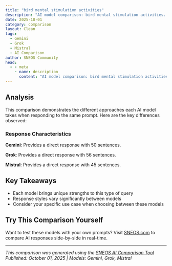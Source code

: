 ```yaml
---
title: "bird mental stimulation activities"
description: "AI model comparison: bird mental stimulation activities..."
date: 2025-10-01
category: comparison
layout: Clean
tags:
  - Gemini
  - Grok
  - Mistral
  - AI Comparison
author: SNEOS Community
head:
  - - meta
    - name: description
      content: "AI model comparison: bird mental stimulation activities..."
---
```


<ChatComparison
  title="bird mental stimulation activities"
  prompt="bird mental stimulation activities"
  :responses='{"Gemini": "Birds are intelligent creatures and require mental stimulation to prevent boredom, frustration, and destructive behaviors. Here are a variety of mental stimulation activities you can provide for your feathered friend:\n\n**Foraging Activities:**\n\n* **Foraging Toys:** These toys encourage birds to work for their food by making them manipulate objects to access treats or pellets. There are many different types, including:\n * **Puzzle Toys:** These require the bird to solve a simple puzzle to get the reward. Examples include sliding doors, rotating compartments, and unscrewing lids.\n * **Shredding Toys:** Toys that are meant to be shredded provide a natural outlet for birds\u0027 chewing instincts and can hide treats inside.\n * **Hanging Foraging Toys:** These toys hang from the cage and require the bird to climb and reach for the food.\n * **Foot Toys with Treats:** Encourage birds to use their feet to hold and manipulate toys while accessing treats.\n* **Hidden Treats:** Hide treats (nuts, seeds, small pieces of fruit) in different locations within the cage or in a designated play area. You can use crumpled paper, shredded paper, or even hide them in toys.\n* **Food Skewers:** Thread fruits, vegetables, and nuts onto a skewer, making it more challenging for the bird to access the food.\n* **DIY Foraging:** Get creative with household items:\n * **Paper towel tubes:** Fill with shredded paper and treats.\n * **Cardboard boxes:** Cut holes and hide food inside.\n * **Wicker balls:** Weave treats into the crevices.\n\n**Training and Interaction:**\n\n* **Trick Training:** Teaching your bird tricks (step up, wave, spin, fetch) is a great way to bond and provide mental stimulation. Use positive reinforcement (treats, praise) to reward desired behaviors. Start with simple commands and gradually increase the difficulty.\n* **Target Training:** Use a target stick (like a chopstick) and teach your bird to touch it with its beak. This is a foundation for many other tricks.\n* **Recall Training:** Train your bird to fly to you when called. This is a challenging but rewarding activity.\n* **Talking/Mimicking:** If your bird is capable of talking, engage in conversations and teach them new words or phrases. Repetition and associating words with objects or actions can be helpful.\n* **Games:** Play simple games like \u0022peek-a-boo\u0022 or \u0022fetch\u0022 with small toys.\n\n**Sensory Enrichment:**\n\n* **Visual Stimulation:**\n * **Rotate Toys Regularly:** Birds can get bored with the same toys. Rotate them every few days or weeks to keep things interesting.\n * **Mirrors:** Many birds enjoy looking at their reflection in a mirror. However, observe your bird\u0027s behavior. If they become obsessive or aggressive towards the mirror, remove it.\n * **Windows:** Allow your bird to see outside (with caution to prevent escaping). Watching the world go by can be stimulating.\n * **Bird Videos:** Some birds enjoy watching videos of other birds or nature scenes.\n* **Auditory Stimulation:**\n * **Music:** Play music for your bird. Different birds have different preferences, so experiment with various genres.\n * **Nature Sounds:** Play recordings of nature sounds, such as rainforests or birdsong.\n * **Talking Bird Toys:** Toys that play sounds or repeat phrases can provide auditory stimulation.\n* **Textural Stimulation:**\n * **Variety of Perches:** Provide perches of different sizes, shapes, and materials (wood, rope, concrete) to provide different textures for your bird\u0027s feet.\n * **Water Misting/Bathing:** Many birds enjoy being misted with water or taking baths. This provides tactile stimulation and helps keep their feathers clean. Make sure the water is lukewarm.\n\n**Social Interaction:**\n\n* **Spend Time with Your Bird:** Simply spending time with your bird, talking to them, and providing gentle scratches can be enriching.\n* **Introduce New People (Gradually):** If your bird is comfortable, introduce them to new people in a calm and controlled manner.\n\n**Important Considerations:**\n\n* **Safety:** Always supervise your bird when they are playing with new toys or engaging in new activities. Make sure all toys are bird-safe and do not contain small parts that could be ingested.\n* **Individual Preferences:** Every bird is different. Pay attention to your bird\u0027s individual preferences and tailor activities to their personality and interests.\n* **Gradual Introduction:** Introduce new activities and toys gradually to avoid overwhelming your bird.\n* **Observe Your Bird\u0027s Body Language:** If your bird seems stressed or frightened by an activity, stop and try something else.\n* **Hygiene:** Keep your bird\u0027s cage and toys clean to prevent the spread of disease.\n\nBy providing a variety of mental stimulation activities, you can help keep your bird happy, healthy, and engaged. Remember to be patient and observant, and most importantly, have fun!\n", "Grok": "Birds, especially parrots and other intelligent species, require mental stimulation to stay healthy, happy, and engaged. A lack of mental enrichment can lead to boredom, stress, and behavioral issues like feather plucking or excessive vocalization. Below are some effective mental stimulation activities for birds:\n\n### 1. **Foraging Activities**\n - **Hide Food in Toys or Objects**: Encourage your bird to forage for food by hiding treats or pellets in specially designed foraging toys, paper cups, or cardboard rolls. This mimics their natural behavior of searching for food in the wild.\n - **Wrap Treats**: Wrap small treats or pieces of fruit in paper or cloth and let your bird unwrap them.\n - **Scatter Feeding**: Instead of placing food in a bowl, scatter it around the cage or play area so your bird has to search for it.\n\n### 2. **Puzzle Toys**\n - Provide toys that require problem-solving, such as those with sliding parts, locks, or compartments that need to be opened to access treats. Start with simple puzzles and gradually increase the difficulty.\n - Rotate toys regularly to keep your bird interested and challenged.\n\n### 3. **Training and Tricks**\n - Teach your bird simple tricks like stepping up, waving, or turning around using positive reinforcement (treats, praise). Training not only stimulates their mind but also strengthens your bond.\n - Use clicker training to mark desired behaviors and reward them.\n\n### 4. **Interactive Playtime**\n - Spend time interacting with your bird through games like peek-a-boo or fetch (some birds enjoy retrieving small objects).\n - Talk to your bird frequently or teach them to mimic words and sounds if they are a species capable of vocalization (e.g., parrots, mynahs).\n\n### 5. **Environmental Enrichment**\n - **Change Cage Setup**: Rearrange perches, toys, and accessories in the cage every few days to create a new environment for exploration.\n - **Provide Varied Textures**: Include items like wooden blocks, ropes, leather strips, or bells for your bird to investigate and manipulate.\n - **Safe Branches or Natural Materials**: Add safe, bird-friendly branches or leaves for chewing and exploring (ensure they are non-toxic and pesticide-free).\n\n### 6. **Shredding and Chewing Activities**\n - Offer shreddable toys made of paper, cardboard, or soft wood. Birds love to tear things apart, and this activity keeps them engaged.\n - Provide safe materials like untreated wicker, seagrass mats, or coconut husk for them to chew on.\n\n### 7. **Music and Sounds**\n - Play different types of music or nature sounds to stimulate your bird\u2019s auditory senses. Some birds enjoy dancing or bobbing to rhythms.\n - Introduce new sounds or recordings of bird calls to keep them curious (monitor their reaction to ensure it\u2019s not stressful).\n\n### 8. **Mirror or Visual Stimulation**\n - Some birds enjoy looking at themselves in a mirror (ensure it\u2019s bird-safe). However, use mirrors cautiously, as some birds may become overly attached or territorial.\n - Place the cage near a window (safely, avoiding direct drafts or stress from predators outside) so they can observe outdoor activity, like watching other birds or people.\n\n### 9. **Social Interaction**\n - If you have more than one bird, allow supervised interaction if they get along. Socializing with other birds can be mentally stimulating.\n - If you\u2019re their primary companion, dedicate time daily to talk, sing, or just sit near them.\n\n### 10. **Scavenger Hunts**\n - Hide small toys, treats, or favorite items in different areas of their play space or cage for them to find. This encourages exploration and problem-solving.\n\n### Tips for Success:\n- **Rotate Activities**: Change toys and activities frequently to prevent boredom. Birds can lose interest in the same items over time.\n- **Safety First**: Always ensure toys and materials are bird-safe, non-toxic, and free of small parts that could be swallowed or cause injury.\n- **Know Your Bird**: Different species and individual birds have unique preferences. Observe what your bird enjoys most and tailor activities to their personality and energy level.\n- **Monitor Stress**: If a new activity or toy seems to cause anxiety or fear, remove it and try something else.\n\n### Species-Specific Considerations:\n- **Parrots (e.g., African Greys, Macaws, Cockatoos)**: Highly intelligent and social, they need complex puzzles, training, and lots of interaction.\n- **Budgies and Cockatiels**: They enjoy simpler toys, mirrors, and social games with their owners.\n- **Finches and Canaries**: These birds may prefer environmental enrichment like swinging perches and varied cage setups over complex toys.\n\nBy providing a variety of mental stimulation activities, you can help keep your bird intellectually engaged and emotionally healthy. Adjust the activities based on their reactions and preferences to ensure they remain challenged and entertained.", "Mistral": "Providing mental stimulation for birds is crucial for their well-being, as it helps keep them engaged, active, and happy. Here are some activities and ideas to stimulate your bird\u0027s mind:\n\n1. **Foraging Toys**: Birds in the wild spend a lot of time searching for food. Provide your bird with foraging toys that hide treats or pellets, encouraging them to work for their food.\n\n2. **Puzzle Toys**: These toys require birds to figure out how to manipulate parts to get a reward. They come in various types and can keep your bird engaged for hours.\n\n3. **Rotate Toys**: Regularly change the toys in your bird\u0027s cage to keep them from getting bored. Introduce new toys or swap the existing ones around.\n\n4. **Training Sessions**: Teach your bird tricks or commands. This not only stimulates their mind but also strengthens your bond. Start with simple behaviors like \u0022step up\u0022 or \u0022wave.\u0022\n\n5. **Interactive Feeders**: Use feeders that require your bird to work for their food, such as skewers, whiffle balls filled with treats, or feeders that spin or move.\n\n6. **Natural Perches**: Provide perches of varying sizes, textures, and materials to mimic a natural environment. This encourages your bird to balance and grip in different ways.\n\n7. **Music and Sounds**: Play different types of music or nature sounds to stimulate your bird\u0027s auditory senses. Some birds may even enjoy learning to mimic new sounds.\n\n8. **Social Interaction**: Spend time talking to and interacting with your bird each day. Birds are social creatures and thrive on companionship.\n\n9. **Out-of-Cage Time**: Allow your bird to explore a safe, bird-proofed area outside of their cage. This provides both physical exercise and mental stimulation.\n\n10. **DIY Toys**: Create homemade toys using bird-safe materials like paper, cardboard, or wooden blocks. These can be as simple as a paper bag with treats inside or a pi\u00F1ata made from a toilet paper roll.\n\n11. **Chewing Opportunities**: Provide bird-safe branches, chew toys, or cuttlebones for your bird to chew on. Chewing is a natural behavior for birds and helps keep their beaks trimmed.\n\n12. **Hide and Seek**: Hide treats or toys around the cage or room and encourage your bird to find them. You can also hide yourself and call your bird, rewarding them when they find you.\n\n13. **Bird-Safe Plants**: Place bird-safe plants near your bird\u0027s cage or in their bird room. Plants provide visual stimulation and can also serve as a source of entertainment, as birds may interact with or chew on the leaves.\n\n14. **Window Perches**: Place a perch near a window so your bird can watch the outdoors. Ensure the window is safe and that your bird cannot escape or get injured.\n\nAlways ensure that any toys, plants, or materials you provide are safe and non-toxic for birds. Regularly inspect toys for any signs of wear or damage, and replace them as needed to keep your bird safe and happy."}' 
  published-date="17:07"
/>

## Analysis

This comparison demonstrates the different approaches each AI model takes when responding to the same prompt. Here are the key differences observed:

### Response Characteristics

**Gemini**: Provides a direct response with 50 sentences. 

**Grok**: Provides a direct response with 56 sentences. 

**Mistral**: Provides a direct response with 45 sentences. 

## Key Takeaways

- Each model brings unique strengths to this type of query
- Response styles vary significantly between models
- Consider your specific use case when choosing between these models

## Try This Comparison Yourself

Want to test these models with your own prompts? Visit [SNEOS.com](https://sneos.com) to compare AI responses side-by-side in real-time.

---

*This comparison was generated using the [SNEOS AI Comparison Tool](https://sneos.com)*
*Published: October 01, 2025 | Models: Gemini, Grok, Mistral*
